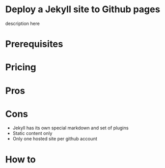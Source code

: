 
# Deploy a Jekyll site to Github pages

description here

# Prerequisites

# Pricing

# Pros

# Cons

- Jekyll has its own special markdown and set of plugins
- Static content only
- Only one hosted site per github account

# How to